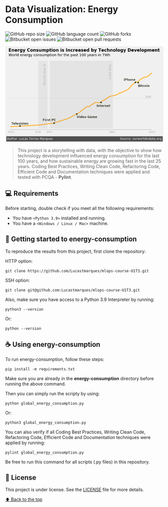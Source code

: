 # Data Visualization: Energy Consumption

![GitHub repo size](https://img.shields.io/github/repo-size/Lucastmarques/energy-consumption?style=for-the-badge)
![GitHub language count](https://img.shields.io/github/languages/count/Lucastmarques/energy-consumption?style=for-the-badge)
![GitHub forks](https://img.shields.io/github/forks/Lucastmarques/energy-consumption?style=for-the-badge)
![Bitbucket open issues](https://img.shields.io/github/issues/Lucastmarques/energy-consumption?style=for-the-badge)
![Bitbucket open pull requests](https://img.shields.io/github/issues-pr/Lucastmarques/energy-consumption?style=for-the-badge)

<img src="pictures/energy_consumption.png" alt="Energy Consumption Graph">

> This project is a storytelling with data, with the objective to show how technology development influenced energy consumption for the last 100 years, and how sustainable energy are growing fast in the last 25 years. Coding Best Practices, Writing Clean Code, Refactoring Code, Efficient Code and Documentation techniques were applied and tested with PCQA - **Pylint**.

## 💻 Requirements

Before starting, double check if you meet all the following requirements:
* You have `<Python 3.9>` installed and running.
* You have a `<Windows / Linux / Mac>` machine.

## 🚀 Getting started to energy-consumption

To reproduce the results from this project, first clone the repository:

HTTP option:
```
git clone https://github.com/Lucastmarques/mlops-course-U1T3.git
```

SSH option:
```
git clone git@github.com:Lucastmarques/mlops-course-U1T3.git
```

Also, make sure you have access to a Python 3.9 Interpreter by running:
```
python3 --version
```

Or:
```
python --version
```

## ☕ Using energy-consumption

To run energy-consumption, follow these steps:

```
pip install -m requirements.txt
```

Make sure you are already in the **energy-consumption** directory before running the above command.

Then you can simply run the scripty by using:
```
python global_energy_consumption.py
```

Or:
```
python3 global_energy_consumption.py
```

You can also verify if all Coding Best Practices, Writing Clean Code, Refactoring Code, Efficient Code and Documentation techniques were applied by running:
```
pylint global_energy_consumption.py
```

Be free to run this command for all scripts (.py files) in this repository.

## 📝 License

This project is under license. See the [LICENSE](LICENSE.md) file for more details.

[⬆ Back to the top](https://github.com/Lucastmarques/energy-consumption)

